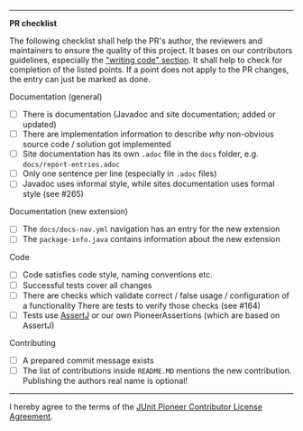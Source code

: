 
---
**PR checklist**

The following checklist shall help the PR's author, the reviewers and maintainers to ensure the quality of this project.
It bases on our contributors guidelines, especially the ["writing code" section](https://github.com/junit-pioneer/junit-pioneer/blob/master/CONTRIBUTING.md#writing-code).
It shall help to check for completion of the listed points.
If a point does not apply to the PR changes, the entry can just be marked as done. 

Documentation (general)
 
* [ ] There is documentation (Javadoc and site documentation; added or updated)
* [ ] There are implementation information to describe _why_ non-obvious source code / solution got implemented
* [ ] Site documentation has its own `.adoc` file in the `docs` folder, e.g. `docs/report-entries.adoc`
* [ ] Only one sentence per line (especially in `.adoc` files)
* [ ] Javadoc uses informal style, while sites documentation uses formal style (see #265)

Documentation (new extension)
* [ ] The `docs/docs-nav.yml` navigation has an entry for the new extension
* [ ] The `package-info.java` contains information about the new extension

Code
* [ ] Code satisfies code style, naming conventions etc.
* [ ] Successful tests cover all changes
* [ ] There are checks which validate correct / false usage / configuration of a functionality
There are tests to verify those checks (see #164)
* [ ] Tests use [AssertJ](https://joel-costigliola.github.io/assertj/) or our own PioneerAssertions (which are based on AssertJ)

Contributing
* [ ] A prepared commit message exists
* [ ] The list of contributions inside `README.MD` mentions the new contribution.
Publishing the authors real name is optional! 

---

I hereby agree to the terms of the [JUnit Pioneer Contributor License Agreement](https://github.com/junit-pioneer/junit-pioneer/blob/master/CONTRIBUTING.md#junit-pioneer-contributor-license-agreement).


